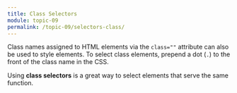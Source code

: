 ```yaml
---
title: Class Selectors
module: topic-09
permalink: /topic-09/selectors-class/
---
```


<div class="divider-heading"></div>

Class names assigned to HTML elements via the `class=""` attribute can also be used to style elements. To select class elements, prepend a dot (`.`) to the front of the class name in the CSS.

Using **class selectors** is a great way to select elements that serve the same function.


<div class="codepen-embed">
  <p data-height="600" data-theme-id="30567" data-slug-hash="eGXZZM" data-default-tab="html,result" data-user="Media-Ed-Online" data-embed-version="2" data-pen-title="[Topic-07]  CSS Selectors, Pt. 2" class="codepen"></p>
</div>
